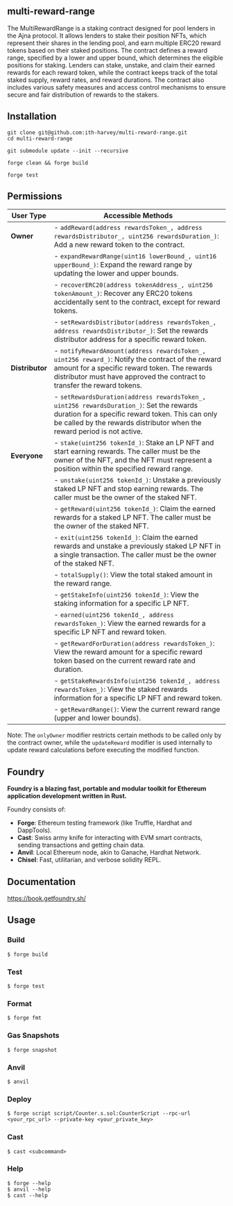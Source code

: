 ## multi-reward-range
The MultiRewardRange is a staking contract designed for pool lenders in the Ajna protocol. It allows lenders to stake their position NFTs, which represent their shares in the lending pool, and earn multiple ERC20 reward tokens based on their staked positions. The contract defines a reward range, specified by a lower and upper bound, which determines the eligible positions for staking. Lenders can stake, unstake, and claim their earned rewards for each reward token, while the contract keeps track of the total staked supply, reward rates, and reward durations. The contract also includes various safety measures and access control mechanisms to ensure secure and fair distribution of rewards to the stakers.

## Installation
```
git clone git@github.com:ith-harvey/multi-reward-range.git
cd multi-reward-range
```
```
git submodule update --init --recursive
```
```
forge clean && forge build
```
```
forge test
```

## Permissions
| User Type    | Accessible Methods                                                                                                                                                    |
|--------------|------------------------------------------------------------------------------------------------------------------------------------------------------------------------------------------------|
| **Owner**        | - `addReward(address rewardsToken_, address rewardsDistributor_, uint256 rewardsDuration_)`: Add a new reward token to the contract.                                                            |
|              | - `expandRewardRange(uint16 lowerBound_, uint16 upperBound_)`: Expand the reward range by updating the lower and upper bounds.                                                                |
|              | - `recoverERC20(address tokenAddress_, uint256 tokenAmount_)`: Recover any ERC20 tokens accidentally sent to the contract, except for reward tokens.                                           |
|              | - `setRewardsDistributor(address rewardsToken_, address rewardsDistributor_)`: Set the rewards distributor address for a specific reward token.                                               |
| **Distributor**  | - `notifyRewardAmount(address rewardsToken_, uint256 reward_)`: Notify the contract of the reward amount for a specific reward token. The rewards distributor must have approved the contract to transfer the reward tokens. |
|              | - `setRewardsDuration(address rewardsToken_, uint256 rewardsDuration_)`: Set the rewards duration for a specific reward token. This can only be called by the rewards distributor when the reward period is not active. |
| **Everyone**     | - `stake(uint256 tokenId_)`: Stake an LP NFT and start earning rewards. The caller must be the owner of the NFT, and the NFT must represent a position within the specified reward range.         |
|              | - `unstake(uint256 tokenId_)`: Unstake a previously staked LP NFT and stop earning rewards. The caller must be the owner of the staked NFT.                                                    |
|              | - `getReward(uint256 tokenId_)`: Claim the earned rewards for a staked LP NFT. The caller must be the owner of the staked NFT.                                                                |
|              | - `exit(uint256 tokenId_)`: Claim the earned rewards and unstake a previously staked LP NFT in a single transaction. The caller must be the owner of the staked NFT.                        |
|              | - `totalSupply()`: View the total staked amount in the reward range.                                                                                                                           |
|              | - `getStakeInfo(uint256 tokenId_)`: View the staking information for a specific LP NFT.                                                                                                        |
|              | - `earned(uint256 tokenId_, address rewardsToken_)`: View the earned rewards for a specific LP NFT and reward token.                                                                          |
|              | - `getRewardForDuration(address rewardsToken_)`: View the reward amount for a specific reward token based on the current reward rate and duration.                                            |
|              | - `getStakeRewardsInfo(uint256 tokenId_, address rewardsToken_)`: View the staked rewards information for a specific LP NFT and reward token.                                                 |
|              | - `getRewardRange()`: View the current reward range (upper and lower bounds).                                                                                                                  |

Note: The `onlyOwner` modifier restricts certain methods to be called only by the contract owner, while the `updateReward` modifier is used internally to update reward calculations before executing the modified function.


## Foundry

**Foundry is a blazing fast, portable and modular toolkit for Ethereum application development written in Rust.**

Foundry consists of:

-   **Forge**: Ethereum testing framework (like Truffle, Hardhat and DappTools).
-   **Cast**: Swiss army knife for interacting with EVM smart contracts, sending transactions and getting chain data.
-   **Anvil**: Local Ethereum node, akin to Ganache, Hardhat Network.
-   **Chisel**: Fast, utilitarian, and verbose solidity REPL.

## Documentation

https://book.getfoundry.sh/

## Usage

### Build

```shell
$ forge build
```

### Test

```shell
$ forge test
```

### Format

```shell
$ forge fmt
```

### Gas Snapshots

```shell
$ forge snapshot
```

### Anvil

```shell
$ anvil
```

### Deploy

```shell
$ forge script script/Counter.s.sol:CounterScript --rpc-url <your_rpc_url> --private-key <your_private_key>
```

### Cast

```shell
$ cast <subcommand>
```

### Help

```shell
$ forge --help
$ anvil --help
$ cast --help
```
